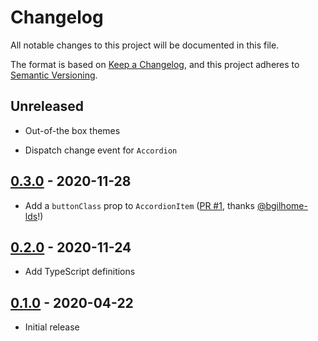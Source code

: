 # Changelog

All notable changes to this project will be documented in this file.

The format is based on [Keep a Changelog](https://keepachangelog.com/en/1.0.0/),
and this project adheres to [Semantic Versioning](https://semver.org/spec/v2.0.0.html).

## Unreleased

- Out-of-the box themes

- Dispatch change event for `Accordion`

## [0.3.0](https://github.com/metonym/svelte-accessible-accordion/releases/tag/v0.3.0) - 2020-11-28

- Add a `buttonClass` prop to `AccordionItem` ([PR #1](https://github.com/metonym/svelte-accessible-accordion/pull/1), thanks [@bgilhome-lds](https://github.com/bgilhome-lds)!)

## [0.2.0](https://github.com/metonym/svelte-accessible-accordion/releases/tag/v0.2.0) - 2020-11-24

- Add TypeScript definitions

## [0.1.0](https://github.com/metonym/svelte-accessible-accordion/releases/tag/v0.1.0) - 2020-04-22

- Initial release
